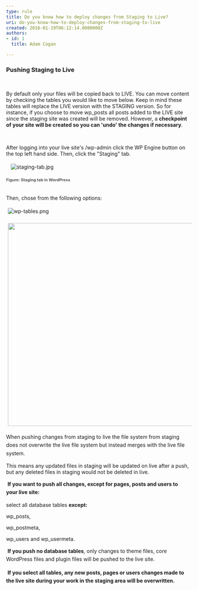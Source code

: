 ```yaml
---
type: rule
title: Do you know how to deploy changes from Staging to Live?
uri: do-you-know-how-to-deploy-changes-from-staging-to-live
created: 2016-01-19T06:12:14.0000000Z
authors:
- id: 1
  title: Adam Cogan

---
```




<span class='intro'> <h3 class="ssw15-rteElement-H3">Pushing Staging to Live</h3><p>&#160;</p><p>By default only your files will be copied back to LIVE. You can move content by checking the tables you would like to move below. Keep in mind these tables will replace the LIVE version with the STAGING version. So for instance, if you choose to move wp_posts all posts added to the LIVE site since the staging site was created will be removed. However, a <strong>checkpoint of your site will be created so you can 'undo' the changes if necessary</strong>.</p><p>&#160;</p><p>After logging into your live site's /wp-admin click the WP Engine button on the top left hand side. Then, click the &quot;Staging&quot; tab.</p><dl class="ssw15-rteElement-ImageArea">&#160; <img src="/PublishingImages/staging-tab.jpg" alt="staging-tab.jpg" style="margin&#58;5px;" /></dl><p><span style="color&#58;#555555;font-size&#58;11px;font-weight&#58;bold;line-height&#58;1.6;"> Figure&#58; Staging tab in WordPress</span></p><p><br>Then, chose from the following options&#58; </p><dl class="ssw15-rteElement-ImageArea"><img src="/PublishingImages/wp-tables.png" alt="wp-tables.png" style="margin&#58;5px;" /></dl><img src="file&#58;///D&#58;/Users/davidberkes.SSW2000/AppData/Local/Temp/msohtmlclip1/01/clip_image003.jpg" alt="" style="width&#58;555px;margin&#58;5px;" /> <p><span style="line-height&#58;1.6;">When pushing changes from staging to live the file system from staging does not overwrite the live file system but instead merges with the live file system.&#160;</span></p><p>This means any updated files in staging will be updated on live after a push, but any deleted files in staging would not be deleted in live.</p><p>&#160;<strong style="line-height&#58;1.6;">If you want to push all changes, except for pages, posts and users to your live site&#58;</strong></p><p>select all database tables&#160;<strong>except&#58;</strong></p><p>wp_posts,</p><p>wp_postmeta,</p><p>wp_users and wp_usermeta.</p><p>&#160;<strong style="line-height&#58;1.6;">If you push no database tables</strong><span style="line-height&#58;1.6;">, only changes to theme files, core WordPress files and plugin files will be pushed to the live site.</span></p><p>&#160;<strong style="line-height&#58;1.6;">If you select all tables, any new posts, pages or users changes made to the live site during your work in the staging area will be overwritten.</strong></p> </span>




